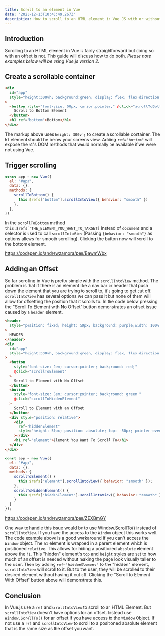 ```yaml
---
title: Scroll to an element in Vue
date: "2021-12-13T10:41:49.267Z"
description: How to scroll to an HTML element in Vue JS with or without an offset.
---
```


## Introduction

Scrolling to an HTML element in Vue is fairly straightforward but doing so with an offset is not. This guide will discuss how to do both.
_Please note examples below will be using Vue.js version 2._

## Create a scrollable container

```html
<div
  id="app"
  style="height:300vh; background:green; display: flex; flex-direction: column; justify-content: space-between; align-items: center;"
>
  <button style="font-size: 60px; cursor:pointer;" @click="scrollToBottom">
    Scroll to Bottom Element
  </button>
  <h1 ref="bottom">Bottom</h1>
</div>
```

The markup above uses `height: 300vh;` to create a scrollable container. The `h1` element should be below your screens view. Adding `ref="bottom"` will expose the `h1`'s DOM methods that would normally be available if we were not using Vue.

## Trigger scrolling

```javascript
const app = new Vue({
  el: "#app",
  data: {},
  methods: {
    scrollToBottom() {
      this.$refs["bottom"].scrollIntoView({ behavior: "smooth" })
    },
  },
})
```

In the `scrollToBottom` method `this.$refs['THE_ELEMENT_YOU_WANT_TO_TARGET]` instead of `document` and a selector is used to call `scrollIntoView` (Passing `{behavior: "smooth"}` as options allows for smooth scrolling). Clicking the button now will scroll to the bottom element.

https://codepen.io/andrewzamora/pen/BawmWbx

## Adding an Offset

So far scrolling in Vue is pretty simple with the `scrollIntoView` method. The problem is that if there is an element like a nav bar or header that push down the element that you are trying to scroll to, it's going to get cut off. `scrollIntoView` has several options we can pass it but none of them will allow for offsetting the position that it scrolls to. In the code below pressing the "Scroll To Element with No Offset" button demonstrates an offset issue caused by a `header` element.

```html
<header
  style="position: fixed; height: 50px; background: purple;width: 100%;text-align:center"
>
  HEADER
</header>
<div
  id="app"
  style="height:300vh; background:green; display: flex; flex-direction: column; align-items: center;padding-top: 50px;"
>
  <button
    style="font-size: 1em; cursor:pointer; background: red;"
    @click="scrollToElement"
  >
    Scroll to Element with No Offset
  </button>
  <button
    style="font-size: 1em; cursor:pointer; background: green;"
    @click="scrollToHiddenElement"
  >
    Scroll to Element with an Offset
  </button>
  <div style="position: relative">
    <div
      ref="hiddenElement"
      style="height: 50px; position: absolute; top: -50px; pointer-events: none;"
    ></div>
    <h1 ref="element">Element You Want To Scroll To</h1>
  </div>
</div>
```

```javascript
const app = new Vue({
  el: "#app",
  data: {},
  methods: {
    scrollToElement() {
      this.$refs["element"].scrollIntoView({ behavior: "smooth" });
    },
    scrollToHiddenElement() {
      this.$refs["hiddenElement"].scrollIntoView({ behavior: "smooth" });
    }
  }
});
```

https://codepen.io/andrewzamora/pen/ZEXBmGY

One way to handle this issue would be to use Window.[ScrollTo()](https://developer.mozilla.org/en-US/docs/Web/API/Window/scrollTo) instead of `scrollIntoView`. If you have the access to the `Window` object this works well. The code example above is a good workaround if you can't access the `Window` object. The `h1` element is wrapped in a parent element which is positioned `relative`. This allows for hiding a positioned `absolute` element above the `h1`. This "hidden" element's `top` and `height` styles are set to how much of an offset is needed without making the page look visually taller to the user. Then by adding `ref="hiddenElement"` to the "hidden" element, `scrollIntoView` will scroll to it. But to the user, they will be scrolled to their desired element without having it cut off. Clicking the "Scroll to Element With Offset" button above will demonstrate this.

## Conclusion

In Vue.js use a `ref` and`scrollIntoView` to scroll to an HTML Element. But `scrollIntoView` doesn't have options for an offset. Instead use `Window.ScrollTo()` for an offset if you have access to the `Window` Object. If not use a `ref` and `scrollIntoView` to scroll to a positioned absolute element that is the same size as the offset you want.
